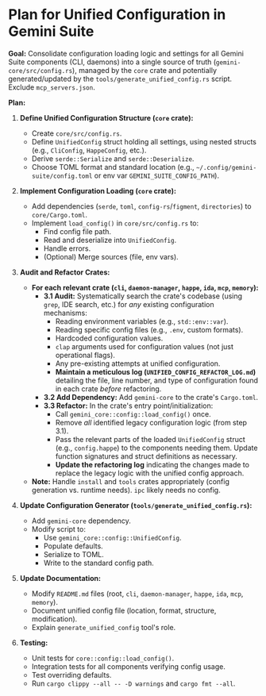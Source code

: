 # Plan for Unified Configuration in Gemini Suite

**Goal:** Consolidate configuration loading logic and settings for all Gemini Suite components (CLI, daemons) into a single source of truth (`gemini-core/src/config.rs`), managed by the `core` crate and potentially generated/updated by the `tools/generate_unified_config.rs` script. Exclude `mcp_servers.json`.

**Plan:**

1.  **Define Unified Configuration Structure (`core` crate):**
    *   Create `core/src/config.rs`.
    *   Define `UnifiedConfig` struct holding all settings, using nested structs (e.g., `CliConfig`, `HappeConfig`, etc.).
    *   Derive `serde::Serialize` and `serde::Deserialize`.
    *   Choose TOML format and standard location (e.g., `~/.config/gemini-suite/config.toml` or env var `GEMINI_SUITE_CONFIG_PATH`).

2.  **Implement Configuration Loading (`core` crate):**
    *   Add dependencies (`serde`, `toml`, `config-rs`/`figment`, `directories`) to `core/Cargo.toml`.
    *   Implement `load_config()` in `core/src/config.rs` to:
        *   Find config file path.
        *   Read and deserialize into `UnifiedConfig`.
        *   Handle errors.
        *   (Optional) Merge sources (file, env vars).

3.  **Audit and Refactor Crates:**
    *   **For each relevant crate (`cli`, `daemon-manager`, `happe`, `ida`, `mcp`, `memory`):**
        *   **3.1 Audit:** Systematically search the crate's codebase (using `grep`, IDE search, etc.) for *any* existing configuration mechanisms:
            *   Reading environment variables (e.g., `std::env::var`).
            *   Reading specific config files (e.g., `.env`, custom formats).
            *   Hardcoded configuration values.
            *   `clap` arguments used for configuration values (not just operational flags).
            *   Any pre-existing attempts at unified configuration.
            *   **Maintain a meticulous log (`UNIFIED_CONFIG_REFACTOR_LOG.md`)** detailing the file, line number, and type of configuration found in each crate *before* refactoring.
        *   **3.2 Add Dependency:** Add `gemini-core` to the crate's `Cargo.toml`.
        *   **3.3 Refactor:** In the crate's entry point/initialization:
            *   Call `gemini_core::config::load_config()` once.
            *   Remove *all* identified legacy configuration logic (from step 3.1).
            *   Pass the relevant parts of the loaded `UnifiedConfig` struct (e.g., `config.happe`) to the components needing them. Update function signatures and struct definitions as necessary.
            *   **Update the refactoring log** indicating the changes made to replace the legacy logic with the unified config approach.
    *   **Note:** Handle `install` and `tools` crates appropriately (config generation vs. runtime needs). `ipc` likely needs no config.

4.  **Update Configuration Generator (`tools/generate_unified_config.rs`):**
    *   Add `gemini-core` dependency.
    *   Modify script to:
        *   Use `gemini_core::config::UnifiedConfig`.
        *   Populate defaults.
        *   Serialize to TOML.
        *   Write to the standard config path.

5.  **Update Documentation:**
    *   Modify `README.md` files (root, `cli`, `daemon-manager`, `happe`, `ida`, `mcp`, `memory`).
    *   Document unified config file (location, format, structure, modification).
    *   Explain `generate_unified_config` tool's role.

6.  **Testing:**
    *   Unit tests for `core::config::load_config()`.
    *   Integration tests for all components verifying config usage.
    *   Test overriding defaults.
    *   Run `cargo clippy --all -- -D warnings` and `cargo fmt --all`. 